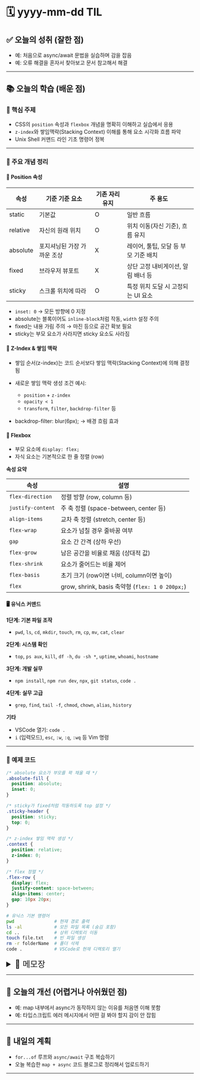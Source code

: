 # 🗓️ yyyy-mm-dd TIL

## ✅ 오늘의 성취 (잘한 점)

- 예: 처음으로 async/await 문법을 실습하며 감을 잡음
- 예: 오류 해결을 혼자서 찾아보고 문서 참고해서 해결

---

## 📚 오늘의 학습 (배운 점)

### 🔹 핵심 주제

- CSS의 `position` 속성과 `flexbox` 개념을 명확히 이해하고 실습에서 응용
- `z-index`와 쌓임맥락(Stacking Context) 이해를 통해 요소 시각화 흐름 파악
- Unix Shell 커맨드 라인 기초 명령어 정복

---

### 🔹 주요 개념 정리

#### 📌 Position 속성

| 속성     | 기준 기준 요소              | 기존 자리 유지 | 주 용도                              |
| -------- | --------------------------- | -------------- | ------------------------------------ |
| static   | 기본값                      | O              | 일반 흐름                            |
| relative | 자신의 원래 위치            | O              | 위치 이동(자신 기준), 흐름 유지      |
| absolute | 포지셔닝된 가장 가까운 조상 | X              | 레이어, 툴팁, 모달 등 부모 기준 배치 |
| fixed    | 브라우저 뷰포트             | X              | 상단 고정 내비게이션, 알림 배너 등   |
| sticky   | 스크롤 위치에 따라          | O              | 특정 위치 도달 시 고정되는 UI 요소   |

- `inset: 0` → 모든 방향에 0 지정
- absolute는 블록이어도 `inline-block`처럼 작동, `width` 설정 주의
- fixed는 내용 가림 주의 → 마진 등으로 공간 확보 필요
- sticky는 부모 요소가 사라지면 sticky 요소도 사라짐

#### 🧱 Z-Index & 쌓임 맥락

- 쌓임 순서(z-index)는 코드 순서보다 쌓임 맥락(Stacking Context)에 의해 결정됨
- 새로운 쌓임 맥락 생성 조건 예시:

  - `position` + `z-index`
  - `opacity < 1`
  - `transform`, `filter`, `backdrop-filter` 등

- backdrop-filter: blur(6px); → 배경 흐림 효과

#### 📐 Flexbox

- 부모 요소에 `display: flex;`
- 자식 요소는 기본적으로 한 줄 정렬 (row)

**속성 요약**

| 속성              | 설명                                            |
| ----------------- | ----------------------------------------------- |
| `flex-direction`  | 정렬 방향 (row, column 등)                      |
| `justify-content` | 주 축 정렬 (space-between, center 등)           |
| `align-items`     | 교차 축 정렬 (stretch, center 등)               |
| `flex-wrap`       | 요소가 넘칠 경우 줄바꿈 여부                    |
| `gap`             | 요소 간 간격 (상하 우선)                        |
| `flex-grow`       | 남은 공간을 비율로 채움 (상대적 값)             |
| `flex-shrink`     | 요소가 줄어드는 비율 제어                       |
| `flex-basis`      | 초기 크기 (row이면 너비, column이면 높이)       |
| `flex`            | grow, shrink, basis 축약형 (`flex: 1 0 200px;`) |

#### 🖥️ 유닉스 커맨드

**1단계: 기본 파일 조작**

- `pwd`, `ls`, `cd`, `mkdir`, `touch`, `rm`, `cp`, `mv`, `cat`, `clear`

**2단계: 시스템 확인**

- `top`, `ps aux`, `kill`, `df -h`, `du -sh *`, `uptime`, `whoami`, `hostname`

**3단계: 개발 실무**

- `npm install`, `npm run dev`, `npx`, `git status`, `code .`

**4단계: 실무 고급**

- `grep`, `find`, `tail -f`, `chmod`, `chown`, `alias`, `history`

**기타**

- VSCode 열기: `code .`
- `i` (입력모드), `esc`, `:w`, `:q`, `:wq` 등 Vim 명령

---

### 🔹 예제 코드

```css
/* absolute 요소가 부모를 꽉 채울 때 */
.absolute-fill {
  position: absolute;
  inset: 0;
}

/* sticky가 fixed처럼 작동하도록 top 설정 */
.sticky-header {
  position: sticky;
  top: 0;
}

/* z-index 쌓임 맥락 생성 */
.context {
  position: relative;
  z-index: 0;
}

/* flex 정렬 */
.flex-row {
  display: flex;
  justify-content: space-between;
  align-items: center;
  gap: 10px 20px;
}
```

```bash
# 유닉스 기본 명령어
pwd               # 현재 경로 출력
ls -al            # 모든 파일 목록 (숨김 포함)
cd ..             # 상위 디렉토리 이동
touch file.txt    # 빈 파일 생성
rm -r folderName  # 폴더 삭제
code .            # VSCode로 현재 디렉토리 열기
```

<details>
<summary style="font-size:22px"> 📓 메모장 </summary>

### position

#### static

기본 속성. 바깥으로 배치할 수도 있네! 값이 음수값이면

#### relative

**요소 본인의 원래 위치를 기준으로**
자기 자리 차지는 그대로고 지만 이동하는거

#### absolute

**포지셔닝이 된(static 포지션이 아닌) 조상 요소들 중 가장 가까운 요소를 기준으로**  
예) relative된 부모 요소 내 전체에서 bottom값 주면 그 부모요소 안의 바닥에서 움직이고, right값 주면 그 부모요소 안의 오른쪽 끝에서 움직임  
relative와 달리 기존 위치 차지 X  
요지 - position값 있는 요소 안 전체가 이들의 playground\~  
블록 요소여도 absolute 포지션이면 inline-block처럼 동작  
→ `width: 100%`으로 하거나 left, right 지정 시 width:100% 자동 지정!  
부모요소를 완전히 꽉 채우고 싶을 때 (그래서 다 가리고 싶을 때)  
→ `inset: 0;` (모든 방향에서 적용)

#### fixed

**브라우저 화면을 기준으로**
absolute처럼 기존 위치 차지 X  
내비게이션바에 주로 쓰임  
→ 이렇게 내비게이션 바를 설정하면 뒤에 다른 내용들이 가려짐  
→ 내비게이션바 높이만큼의 마진을 설정해줘야 함

#### sticky

기존 위치 차지 OOOOOO  
붙기 전에는 static position처럼 스크롤 되다가 위에 붙으면 fixed처럼 됨  
top, bottom, left, right 속성은 어떤 곳에 얼마만큼의 위치에 가까워지면 달라붙을지 설정  
부모요소에 소속되어 있다! - 부모요소가 화면에서 사라지면 sticky 요소도 화면에서 사라짐  
→ 문단별로 컬럼 만들기에도 좋을듯!

---

### z-index

더 아래쪽 코드에 있는 애들이 같은 sticky여도 더 위에 보일 수 있음 (dom 계층구조 X)

#### 쌓임맥락

green3 blue2 red1 여기서 blue가 green보다 앞에 있는거지?

> > 같은 계층이 아닐 때, 내부에 있는 요소는 부모 내지 조상 요소의 z-index를 따라감  
> > → blue는 red와 같은 레벨이라 당연히 red보다 앞에 온 것이고, green 레벨이 3이어도, 부모 요소인 red가 1이기 때문에 blue가 보기엔 다같은 1

**쌓임 맥락 조건**

- 문서의 루트 요소 `<html>`
- position: fixed, sticky
- flexbox의 자식 요소 중 z-index: auto 아님
- opacity가 1보다 작은 요소 등등…

  - 묶음 랜더링 되어서, 내부요소 z-index가 999여도 부모 요소에 opacity가 있으면, 타 요소보다 높이 있을 수 없음

**해결 방법!**
해당 요소를 쌓임 맥락 바깥으로 옮기기\~

**쌓임 맥락 만들기**

- `position: relative;`
- `z-index: 0;`
- 왜? >> 포지셔닝이 되어있으면서, z-index값이 명시적으로 설정된 경우!

---

#### 실습

position을 sticky로 바꿔도 fixed였을 때 내비게이터바 가리는 걸 방지한 body태그의 margin을 없애줘야 한다!
왜냐하면 sticky는 static처럼 본인 자리를 차지하기 때문에\~

<이해 안 갔던거>

```html
<부모요소 relative> <자식요소 absolute, z-index: 999> <다른요소>
```

- 부모요소에게 z-index를 지정 X (쌓임 맥락 안 생김)
  → 다른 요소가 밑줄에 있음에도 불구하고 부모요소가 포지셔닝 되어있기 때문에 더 앞에 위치
- 요약:

  1. 부모요소에게 투명도 부여해서 (공식임) 그사세가 만들어진거고, 자식요소의 z-index는 다른 요소랑 비교할 수 없음  
     → (ex. 소설 세계관이 생김 → 소설 캐릭터의 초능력이 소설 밖의 현실세계에서 유지X)
  2. 부모요소랑 다른요소도 따지고보면 둘다 z-index를 설정한 게 아니기 때문에 비교가 안되..지만!  
     그래서 코드상 더 밑줄에 있는 다른요소가 더 위에 온다? ㄴㄴ 그 이유는 아니고  
     → 그래서 **투명도 있는 애들은 쌓임 맥락 없는 요소보다 아래에 있는게 규칙**이라, 그래서 더 아래에 가는 거임

---

#### 실습

`backdrop-filter: blur(6px);` → 요소 뒤에 흐림 효과 적용

---

### 최종요약

- `relative`는 자기 자리 차지하고 자기 위치 기준
- `absolute`는 자기 자리 없고 포지셔닝된 가까운 요소 기준
- `fixed`는 자기 자리 없고 브라우저 기준
- `sticky`는 자기 자리 있고 붙으면 fixed처럼 고정

---

### flexbox

- `display: flex;`
- 부모요소에 줘야 자식요소들이 배치됨!
- div는 너비 100%지만 flex되면 높이 100%가 됨

? 왜 div 아니고 display\:flex; flex-direction\:column?
→ 일반 div는 자식요소의 크기 계산, 정렬, 여백 분배 등 자동 조절 기능 X
→ 반응형 레이아웃에 유리

---

#### 부모 요소 속성

- `flex-direction`: 배치 방향
- `justify-content`: 주 축 정렬 (자식 요소 덩어리 위치)
- `align-items`: 교차 축 정렬 (자식 콘텐츠 기준 정렬)

<이해 안 갔던거..>

- `justify-content`는 **묶음 정렬**  
  → 자식 요소를 전체 덩어리로 정렬  
  → 요소의 개별 크기는 전혀 수정 X  
  → 어디에 위치시킬지만 결정!!

- `align-items`는 **개별 요소 정렬 / 크기 영향**  
  → 자식 하나하나 어떻게 배치할지  
  → 필요시 크기까지 조절  
  → 자식 개별 요소의 콘텐츠 높이/너비 기준으로 정렬  
  → stretch는 자식 크기 100%로 늘림

→ 요약: justify는 묶음 위치, align은 요소 배치 및 크기 영향!

---

#### 기타 속성들

- `flex-wrap`: 넘치면 줄 넘김
- `gap`: 요소 사이 간격 (양 끝에는 적용 안 됨), 상하 간격 먼저
- `flex-grow`: 비율로 빈 공간 채우기
- `flex-shrink`: 줄어드는 비율 (0이면 안 줄어듦)
- `flex-basis`: 방향에 따른 초기 크기
- `flex`: grow shrink basis 축약형

---

#### 실습

안되던 거

- 컨트롤바 중앙 배치 ㅠㅠ  
  → flex-basis로 중앙에 배치시키는 거까진 완.  
  → 근데 그럼 우측의 시간정보가 끝에 안 붙음  
  → 이것도!!!! 따로!!!! flex-end 해줬어야 했다!!!!!!!!  
  → 심지어 `display: flex`도 해줘야 함

---

### 유닉스 커맨드

- 특히 백엔드는 배포 관련 GUI가 없어서 CLI로 해야 할 때가 있음

- 클라우드 서버에서 직접 변수 조작 필요할 때 유용함

- `i`: 입력모드 / `esc`: 일반모드

- `:` 커맨드 모드 → `w`: 저장 / `q`: 종료 / `wq`: 저장 후 종료 / `wq!`: 강제 저장 후 종료

---

</details>

---

## 🧠 오늘의 개선 (어렵거나 아쉬웠던 점)

- 예: map 내부에서 async가 동작하지 않는 이유를 처음엔 이해 못함
- 예: 타입스크립트 에러 메시지에서 어떤 걸 봐야 할지 감이 안 잡힘

---

## 🚀 내일의 계획

- `for...of` 루프와 `async/await` 구조 복습하기
- 오늘 복습한 `map + async` 코드 블로그로 정리해서 업로드하기

---
